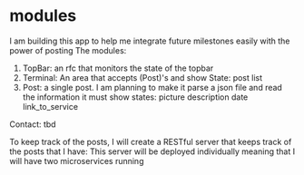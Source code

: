 # modules
I am building this app to help me integrate future milestones easily with the power of posting
The modules:
1) TopBar: an rfc that monitors the state of the topbar
2) Terminal:
    An area that accepts (Post)'s and show
    State: post list
3) Post:
    a single post. I am planning to make it parse a json file and read the information 
    it must show
    states:
        picture
        description
        date
        link_to_service

Contact:
tbd


To keep track of the posts, I will create a RESTful server that keeps track of the posts that I have:
    This server will be deployed individually meaning that I will have two microservices running
    

    